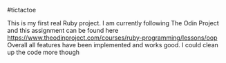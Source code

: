 #tictactoe

This is my first real Ruby project.
I am currently following The Odin Project and this assignment can be found here
https://www.theodinproject.com/courses/ruby-programming/lessons/oop
Overall all features have been implemented and works good.
I could clean up the code more though

